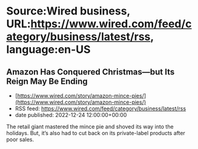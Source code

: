 # Source:Wired business, URL:https://www.wired.com/feed/category/business/latest/rss, language:en-US

## Amazon Has Conquered Christmas—but Its Reign May Be Ending
 - [https://www.wired.com/story/amazon-mince-pies/](https://www.wired.com/story/amazon-mince-pies/)
 - RSS feed: https://www.wired.com/feed/category/business/latest/rss
 - date published: 2022-12-24 12:00:00+00:00

The retail giant mastered the mince pie and shoved its way into the holidays. But, it’s also had to cut back on its private-label products after poor sales.

